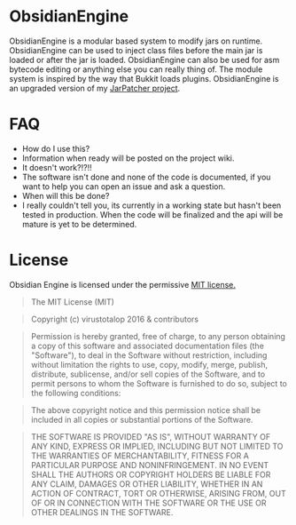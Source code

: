 # ObsidianEngine

ObsidianEngine is a modular based system to modify jars on runtime. ObsidianEngine can be used to inject class files before the main jar is loaded or after the jar is loaded. ObsidianEngine can also be used for asm bytecode editing or anything else you can really thing of. The module system is inspired by the way that Bukkit loads plugins. ObsidianEngine is an upgraded version of my [JarPatcher project](http://github.com/virustotalop/JarPatcher).

# FAQ
* How do I use this?
 * Information when ready will be posted on the project wiki.
* It doesn't work?!?!!
 * The software isn't done and none of the code is documented, if you want to help you can open an issue and ask a question.
* When will this be done?
 * I really couldn't tell you, its currently in a working state but hasn't been tested in production. When the code will be finalized and the api will be mature is yet to be determined.

# License
Obsidian Engine is licensed under the permissive [MIT license.](LICENSE)

>The MIT License (MIT)

>Copyright (c) virustotalop 2016 & contributors

>Permission is hereby granted, free of charge, to any person obtaining a copy
>of this software and associated documentation files (the "Software"), to deal
>in the Software without restriction, including without limitation the rights
>to use, copy, modify, merge, publish, distribute, sublicense, and/or sell
>copies of the Software, and to permit persons to whom the Software is
>furnished to do so, subject to the following conditions:

>The above copyright notice and this permission notice shall be included in all
>copies or substantial portions of the Software.

>THE SOFTWARE IS PROVIDED "AS IS", WITHOUT WARRANTY OF ANY KIND, EXPRESS OR
>IMPLIED, INCLUDING BUT NOT LIMITED TO THE WARRANTIES OF MERCHANTABILITY,
 >FITNESS FOR A PARTICULAR PURPOSE AND NONINFRINGEMENT. IN NO EVENT SHALL THE
>AUTHORS OR COPYRIGHT HOLDERS BE LIABLE FOR ANY CLAIM, DAMAGES OR OTHER
>LIABILITY, WHETHER IN AN ACTION OF CONTRACT, TORT OR OTHERWISE, ARISING FROM,
>OUT OF OR IN CONNECTION WITH THE SOFTWARE OR THE USE OR OTHER DEALINGS IN THE
>SOFTWARE.
